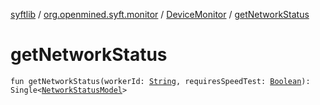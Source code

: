 [syftlib](../../index.md) / [org.openmined.syft.monitor](../index.md) / [DeviceMonitor](index.md) / [getNetworkStatus](./get-network-status.md)

# getNetworkStatus

`fun getNetworkStatus(workerId: `[`String`](https://kotlinlang.org/api/latest/jvm/stdlib/kotlin/-string/index.html)`, requiresSpeedTest: `[`Boolean`](https://kotlinlang.org/api/latest/jvm/stdlib/kotlin/-boolean/index.html)`): Single<`[`NetworkStatusModel`](../../org.openmined.syft.monitor.network/-network-status-model/index.md)`>`